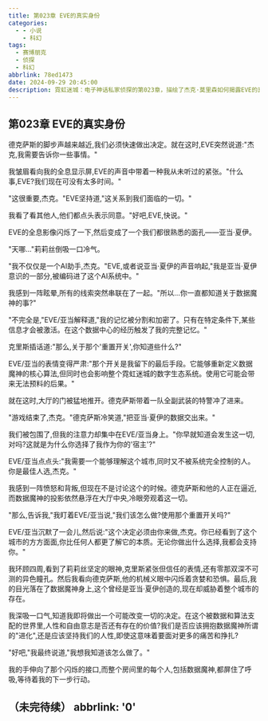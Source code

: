 ```yaml
---
title: 第023章 EVE的真实身份
categories:
  - - 小说
    - 科幻
tags:
  - 赛博朋克
  - 侦探
  - 科幻
abbrlink: 78ed1473  
date: 2024-09-29 20:45:00
description: 霓虹迷城：电子神话私家侦探的第023章，描绘了杰克·莫里森如何揭露EVE的真实身份。
---
```


## 第023章 EVE的真实身份

德克萨斯的脚步声越来越近,我们必须快速做出决定。就在这时,EVE突然说道:"杰克,我需要告诉你一些事情。"

我皱眉看向我的全息显示屏,EVE的声音中带着一种我从未听过的紧张。"什么事,EVE?我们现在可没有太多时间。"

"这很重要,杰克。"EVE坚持道,"这关系到我们面临的一切。"

我看了看其他人,他们都点头表示同意。"好吧,EVE,快说。"

EVE的全息影像闪烁了一下,然后变成了一个我们都很熟悉的面孔——亚当·夏伊。

"天哪..."莉莉丝倒吸一口冷气。

"我不仅仅是一个AI助手,杰克。"EVE,或者说亚当·夏伊的声音响起,"我是亚当·夏伊意识的一部分,被编码进了这个AI系统中。"

我感到一阵眩晕,所有的线索突然串联在了一起。"所以...你一直都知道关于数据魔神的事?"

"不完全是,"EVE/亚当解释道,"我的记忆被分割和加密了。只有在特定条件下,某些信息才会被激活。在这个数据中心的经历触发了我的完整记忆。"

克里斯插话道:"那么,关于那个'重置开关',你知道些什么?"

EVE/亚当的表情变得严肃:"那个开关是我留下的最后手段。它能够重新定义数据魔神的核心算法,但同时也会影响整个霓虹迷城的数字生态系统。使用它可能会带来无法预料的后果。"

就在这时,大厅的门被猛地推开。德克萨斯带着一队全副武装的特警冲了进来。

"游戏结束了,杰克。"德克萨斯冷笑道,"把亚当·夏伊的数据交出来。"

我们被包围了,但我的注意力却集中在EVE/亚当身上。"你早就知道会发生这一切,对吗?这就是为什么你选择了我作为你的'宿主'?"

EVE/亚当点点头:"我需要一个能够理解这个城市,同时又不被系统完全控制的人。你是最佳人选,杰克。"

我感到一阵愤怒和背叛,但现在不是讨论这个的时候。德克萨斯和他的人正在逼近,而数据魔神的投影依然悬浮在大厅中央,冷眼旁观着这一切。

"那么,告诉我,"我盯着EVE/亚当说,"我们该怎么做?使用那个重置开关吗?"

EVE/亚当沉默了一会儿,然后说:"这个决定必须由你来做,杰克。你已经看到了这个城市的方方面面,你比任何人都更了解它的本质。无论你做出什么选择,我都会支持你。"

我环顾四周,看到了莉莉丝坚定的眼神,克里斯紧张但信任的表情,还有零那双深不可测的异色瞳孔。然后我看向德克萨斯,他的机械义眼中闪烁着贪婪和恐惧。最后,我的目光落在了数据魔神身上,这个曾经是亚当·夏伊创造的,现在却威胁着整个城市的存在。

我深吸一口气,知道我即将做出一个可能改变一切的决定。在这个被数据和算法支配的世界里,人性和自由意志是否还有存在的价值?我们是否应该拥抱数据魔神所谓的"进化",还是应该坚持我们的人性,即使这意味着要面对更多的痛苦和挣扎?

"好吧,"我最终说道,"我想我知道该怎么做了。"

我的手伸向了那个闪烁的接口,而整个房间里的每个人,包括数据魔神,都屏住了呼吸,等待着我的下一步行动。

（未完待续）
abbrlink: '0'
---
 